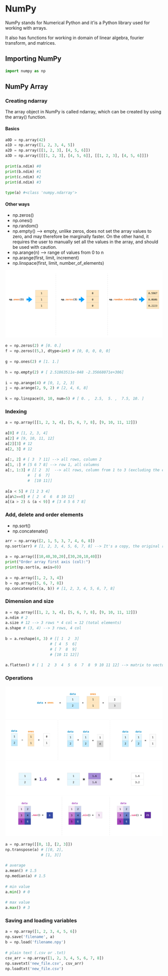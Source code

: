 # NumPy

NumPy stands for Numerical Python and it'is a Python library used for working with arrays.

It also has functions for working in domain of linear algebra, fourier transform, and matrices.

## Importing NumPy
```python
import numpy as np
```

## NumPy Array

### Creating ndarray

The array object in NumPy is called ndarray, which can be created by using the array() function.

#### Basics
```python
a0D = np.array(42)
a1D = np.array([1, 2, 3, 4, 5])
a2D = np.array([[1, 2, 3], [4, 5, 6]])
a3D = np.array([[[1, 2, 3], [4, 5, 6]], [[1, 2, 3], [4, 5, 6]]])

print(a.ndim) #0
print(b.ndim) #1
print(c.ndim) #2
print(d.ndim) #3

type(a) #<class 'numpy.ndarray'>
```

#### Other ways

* np.zeros()
* np.ones()
* np.random()
* np.empty() --> empty, unlike zeros, does not set the array values to zero, and may therefore be marginally faster. On the other hand, it requires the user to manually set all the values in the array, and should be used with caution.
* np.arange(n) --> range of values from 0 to n
* np.arange(first, limit, increment)
* np.linspace(first, limit, number_of_elements)

![np_ones_zeros_random](./img/np_ones_zeros_random.png)

```python
e = np.zeros(2) # [0. 0.]
f = np.zeros((5,), dtype=int) # [0, 0, 0, 0, 0]

g = np.ones(2) # [1. 1.]

h = np.empty(2) # [ 2.51863511e-048 -2.35668071e+306]

i = np.arange(4) # [0, 1, 2, 3]
j = np.arange(2, 9, 2) # [2, 4, 6, 8]

k = np.linspace(0, 10, num=5) # [ 0. ,  2.5,  5. ,  7.5, 10. ]
```

### Indexing

```python
a = np.array([[1, 2, 3, 4], [5, 6, 7, 8], [9, 10, 11, 12]])

a[0] # [1, 2, 3, 4]
a[2] # [9, 10, 11, 12]
a[2][3] # 12
a[2, 3] # 12

a[:, 2] # [ 3  7 11] --> all rows, column 2
a[1, :] # [5 6 7 8] --> row 1, all columns
a[:, 1:3] # [[ 2  3]  --> all rows, column from 1 to 3 (excluding the end)
          #  [ 6  7]
          #  [10 11]]

a[a < 5] # [1 2 3 4]
a[a%2==0] # [ 2  4  6  8 10 12]
a[(a > 2) & (a < 9)] # [3 4 5 6 7 8]
```

### Add, delete and order elements
* np.sort()
* np.concatenate()

```python
arr = np.array([2, 1, 5, 3, 7, 4, 6, 8])
np.sort(arr) # [1, 2, 3, 4, 5, 6, 7, 8] --> It's a copy, the original remains the same

a = np.array([[10,40,30,20],[30,20,10,40]])
print("Order array first axis (col):") 
print(np.sort(a, axis=0))

a = np.array([1, 2, 3, 4])
b = np.array([5, 6, 7, 8])
np.concatenate((a, b)) # [1, 2, 3, 4, 5, 6, 7, 8]
```

### Dimension and size
```python
a = np.array([[1, 2, 3, 4], [5, 6, 7, 8], [9, 10, 11, 12]])
a.ndim # 2 
a.size # 12 --> 3 rows * 4 col = 12 (total elements)
a.shape # (3, 4) --> 3 rows, 4 col

b = a.reshape(4, 3) # [[ 1  2  3]
                    # [ 4  5  6]
                    # [ 7  8  9]
                    # [10 11 12]]

a.flatten() # [ 1  2  3  4  5  6  7  8  9 10 11 12] --> matrix to vector
```
### Operations
![np_data_plus_ones](./img/np_data_plus_ones.png)
![np_sub_mult_divide](./img/np_sub_mult_divide.png)
![np_multiply_broadcasting](./img/np_multiply_broadcasting.png)
![np_matrix_aggregation](./img/np_matrix_aggregation.png)

```python
a = np.array([[0, 1], [2, 3]])
np.transpose(a) # [[0, 2],
                # [1, 3]]

# average
a.mean() # 1.5
np.median(a) # 1.5

# min value
a.min() # 0

# max value
a.max() # 3
```

### Saving and loading variables

```python
a = np.array([1, 2, 3, 4, 5, 6])
np.save('filename', a)
b = np.load('filename.npy')

# plain text (.csv or .txt)
csv_arr = np.array([1, 2, 3, 4, 5, 6, 7, 8])
np.savetxt('new_file.csv', csv_arr)
np.loadtxt('new_file.csv')
```
```python

```
```python

```
```python

```
```python

```
